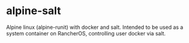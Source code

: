 # alpine-salt
Alpine linux (alpine-runit) with docker and salt. Intended to be used as a system container on RancherOS, controlling user docker via salt.
